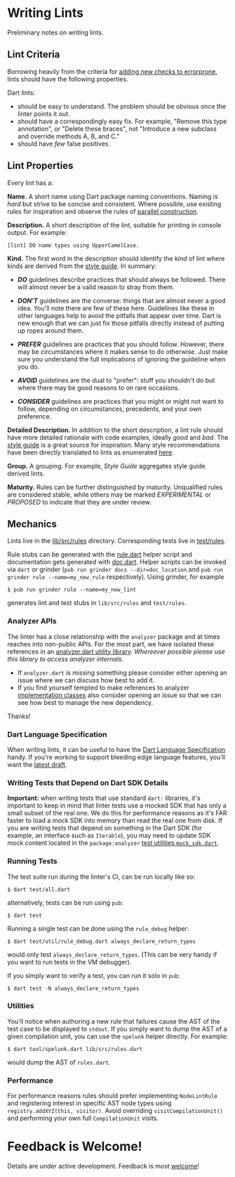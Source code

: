 # Writing Lints

Preliminary notes on writing lints.

## Lint Criteria

Borrowing heavily from the criteria for [adding new checks to errorprone](https://github.com/google/error-prone/wiki/Criteria-for-new-checks), 
lints should have the following properties.

Dart lints:

* should be easy to understand. The problem should be obvious once the linter points it out.
* should have a correspondingly easy fix. For example, "Remove this type annotation", or "Delete these braces", not 
"Introduce a new subclass and override methods A, B, and C."
* should have *few* false positives.

## Lint Properties

Every lint has a:

**Name.** A short name using Dart package naming conventions.  Naming is *hard* but strive to be concise and consistent.  Where possible, use existing rules for inspiration and observe the rules of [parallel construction](https://en.wikipedia.org/wiki/Parallelism_(grammar)).

**Description.** A short description of the lint, suitable for printing in console output.  For example:

```
[lint] DO name types using UpperCamelCase.
```

**Kind.** The first word in the description should identify the *kind* of lint where kinds are derived from the 
[style guide](https://dart.dev/guides/language/effective-dart/style/). In summary:

* ***DO*** guidelines describe practices that should always be followed. There will almost never be a valid reason 
to stray from them.

* ***DON'T*** guidelines are the converse: things that are almost never a good idea. You'll note there are few of 
these here. Guidelines like these in other languages help to avoid the pitfalls that appear over time. Dart is 
new enough that we can just fix those pitfalls directly instead of putting up ropes around them.

* ***PREFER*** guidelines are practices that you should follow. However, there may be circumstances where it makes 
sense to do otherwise. Just make sure you understand the full implications of ignoring the guideline when you do.

* ***AVOID*** guidelines are the dual to "prefer": stuff you shouldn't do but where there may be good reasons to 
on rare occasions.

* ***CONSIDER*** guidelines are practices that you might or might not want to follow, depending on circumstances, 
precedents, and your own preference.

**Detailed Description.** In addition to the short description, a lint rule should have more detailed rationale 
with code examples, ideally *good* and *bad*. The [style guide](https://dart.dev/guides/language/effective-dart/style/) is 
a great source for inspiration.  Many style recommendations have been directly translated to lints as enumerated
[here](https://dart-lang.github.io/linter/lints/).

**Group.**  A grouping.  For example, *Style Guide* aggregates style guide derived lints.

**Maturity.** Rules can be further distinguished by maturity. Unqualified rules are considered stable, 
while others may be marked *EXPERIMENTAL* or *PROPOSED* to indicate that they are under review.

## Mechanics

Lints live in the [lib/src/rules](https://github.com/dart-lang/linter/tree/master/lib/src/rules) directory. 
Corresponding tests live in [test/rules](https://github.com/dart-lang/linter/tree/master/test/rules). 

Rule stubs can be generated with the [rule.dart](https://github.com/dart-lang/linter/blob/master/tool/rule.dart) 
helper script and documentation gets generated with [doc.dart](https://github.com/dart-lang/linter/blob/master/tool/doc.dart). 
Helper scripts can be invoked via `dart` or grinder (`pub run grinder docs --dir=doc_location` and `pub run grinder rule --name=my_new_rule` respectively).  Using grinder, for example

    $ pub run grinder rule --name=my_new_lint
    
generates lint and test stubs in `lib/src/rules` and `test/rules`.

### Analyzer APIs

The linter has a close relationship with the `analyzer` package and at times reaches into non-public APIs.  For the most part, we have isolated these references in an [analyzer.dart utility library](https://github.com/dart-lang/linter/blob/master/lib/src/analyzer.dart).  *Whereever possible please use this library to access analyzer internals.*  

  * If `analyzer.dart` is missing something please consider either opening an issue where we can discuss how best to add it. 
  * If you find yourself tempted to make references to analyzer [implementation classes](https://dart-lang.github.io/linter/lints/implementation_imports.html) also consider opening an issue so that we can see how best to manage the new dependency.
  
Thanks!

### Dart Language Specification

When writing lints, it can be useful to have the [Dart Language Specification](https://dart.dev/guides/language/spec) handy.  If you're working to support bleeding edge language features, you'll want the [latest draft](https://spec.dart.dev/DartLangSpecDraft.pdf). 

### Writing Tests that Depend on Dart SDK Details

**Important:** when writing tests that use standard `dart:` libraries, it's important to keep in mind that linter tests use a mocked SDK that has only a small subset of the real one.  We do this for performance reasons as it's FAR faster to load a mock SDK into memory than read the real one from disk.  If you are writing tests that depend on something in the Dart SDK (for example, an interface such as `Iterable`), you may need to update SDK mock content located in the `package:analyzer` [test utilities `mock_sdk.dart`](https://github.com/dart-lang/sdk/blob/master/pkg/analyzer/lib/src/test_utilities/mock_sdk.dart).

### Running Tests

The test suite run during the linter's CI, can be run locally like so:

    $ dart test/all.dart

alternatively, tests can be run using `pub`:

    $ dart test
    
Running a single test can be done using the `rule_debug` helper:

    $ dart test/util/rule_debug.dart always_declare_return_types
    
would only test `always_declare_return_types`.  (This can be very handy if you want to run tests in the VM debugger).

If you simply want to verify a test, you can run it solo in `pub`:

    $ dart test -N always_declare_return_types

### Utilities

You'll notice when authoring a new rule that failures cause the AST of the test case to be displayed to `stdout`.  If you simply want to dump the AST of a given compilation unit, you can use the `spelunk` helper directly.  For example:

    $ dart tool/spelunk.dart lib/src/rules.dart
    
would dump the AST of `rules.dart`.

### Performance

For performance reasons rules should prefer implementing `NodeLintRule` and registering interest in specific AST node types using `registry.addXYZ(this, visitor)`. Avoid overriding `visitCompilationUnit()` and performing your own full `CompilationUnit` visits.

# Feedback is Welcome!

Details are under active development.  Feedback is most [welcome](https://github.com/dart-lang/linter/issues)!
